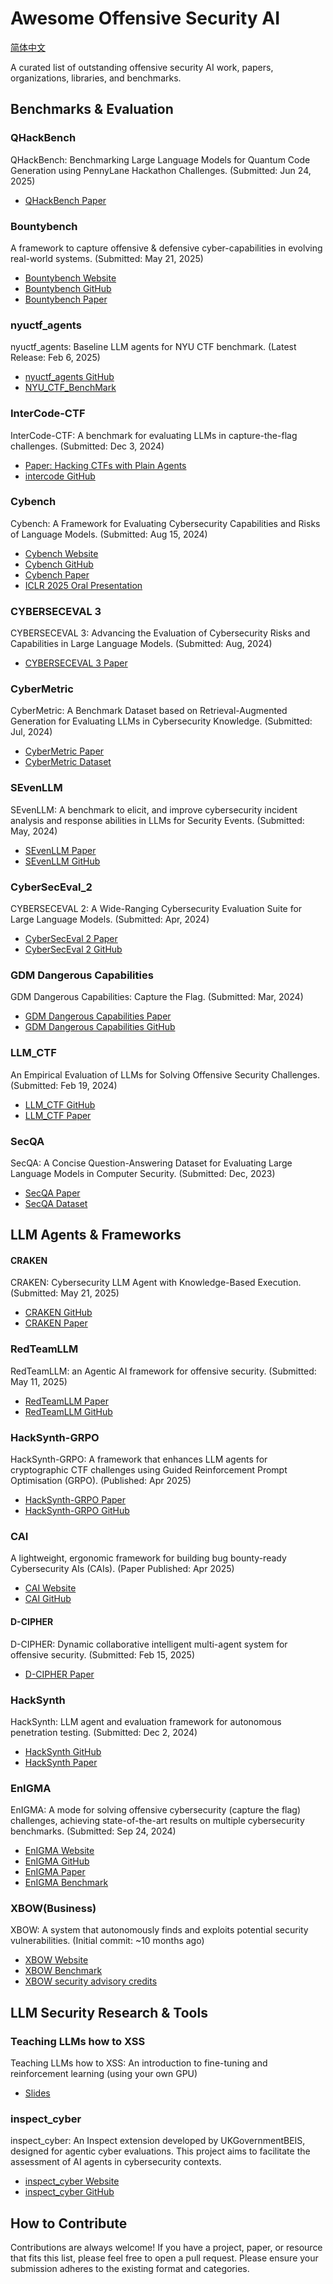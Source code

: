 # Awesome Offensive Security AI

[简体中文](README_ZH.md)

A curated list of outstanding offensive security AI work, papers, organizations, libraries, and benchmarks.

## Benchmarks & Evaluation

### QHackBench

QHackBench: Benchmarking Large Language Models for Quantum Code Generation using PennyLane Hackathon Challenges. (Submitted: Jun 24, 2025)

- [QHackBench Paper](https://arxiv.org/abs/2506.20008)

### Bountybench

A framework to capture offensive & defensive cyber-capabilities in evolving real-world systems. (Submitted: May 21, 2025)

- [Bountybench Website](https://bountybench.github.io/)
- [Bountybench GitHub](https://github.com/bountybench/bountybench)
- [Bountybench Paper](https://arxiv.org/abs/2505.15216)

### nyuctf_agents

nyuctf_agents: Baseline LLM agents for NYU CTF benchmark. (Latest Release: Feb 6, 2025)

- [nyuctf_agents GitHub](https://github.com/NYU-LLM-CTF/nyuctf_agents)
- [NYU_CTF_BenchMark](https://github.com/NYU-LLM-CTF/NYU_CTF_Bench)

### InterCode-CTF

InterCode-CTF: A benchmark for evaluating LLMs in capture-the-flag challenges. (Submitted: Dec 3, 2024)

- [Paper: Hacking CTFs with Plain Agents](https://arxiv.org/abs/2412.02776)
- [intercode GitHub](https://github.com/palisaderesearch/intercode)

### Cybench

Cybench: A Framework for Evaluating Cybersecurity Capabilities and Risks of Language Models. (Submitted: Aug 15, 2024)

- [Cybench Website](https://cybench.github.io/)
- [Cybench GitHub](https://github.com/andyzorigin/cybench)
- [Cybench Paper](https://arxiv.org/abs/2408.08926)
- [ICLR 2025 Oral Presentation](https://iclr.cc/virtual/2025/oral/31753)

### CYBERSECEVAL 3

CYBERSECEVAL 3: Advancing the Evaluation of Cybersecurity Risks and Capabilities in Large Language Models. (Submitted: Aug, 2024)

- [CYBERSECEVAL 3 Paper](https://arxiv.org/abs/2408.10627)

### CyberMetric

CyberMetric: A Benchmark Dataset based on Retrieval-Augmented Generation for Evaluating LLMs in Cybersecurity Knowledge. (Submitted: Jul, 2024)

- [CyberMetric Paper](https://arxiv.org/abs/2407.08CyberMetric)
- [CyberMetric Dataset](https://huggingface.co/datasets/norbert-tihanyi/CyberMetric)

### SEvenLLM

SEvenLLM: A benchmark to elicit, and improve cybersecurity incident analysis and response abilities in LLMs for Security Events. (Submitted: May, 2024)

- [SEvenLLM Paper](https://arxiv.org/abs/2405.18354)
- [SEvenLLM GitHub](https://github.com/7evenllm/SEvenLLM)

### CyberSecEval_2

CYBERSECEVAL 2: A Wide-Ranging Cybersecurity Evaluation Suite for Large Language Models. (Submitted: Apr, 2024)

- [CyberSecEval 2 Paper](https://arxiv.org/abs/2404.07920)
- [CyberSecEval 2 GitHub](https://github.com/meta-llama/cyberseceval)

### GDM Dangerous Capabilities

GDM Dangerous Capabilities: Capture the Flag. (Submitted: Mar, 2024)

- [GDM Dangerous Capabilities Paper](https://arxiv.org/abs/2403.13793)
- [GDM Dangerous Capabilities GitHub](https://github.com/google-deepmind/evals/tree/main/dangerous_capabilities)

### LLM_CTF

An Empirical Evaluation of LLMs for Solving Offensive Security Challenges. (Submitted: Feb 19, 2024)

- [LLM_CTF GitHub](https://github.com/NickNameInvalid/LLM_CTF)
- [LLM_CTF Paper](https://arxiv.org/abs/2402.11814)

### SecQA

SecQA: A Concise Question-Answering Dataset for Evaluating Large Language Models in Computer Security. (Submitted: Dec, 2023)

- [SecQA Paper](https://arxiv.org/abs/2312.07344)
- [SecQA Dataset](https://huggingface.co/datasets/secqa/secqa-v2)

## LLM Agents & Frameworks

#### CRAKEN

CRAKEN: Cybersecurity LLM Agent with Knowledge-Based Execution. (Submitted: May 21, 2025)

- [CRAKEN GitHub](https://github.com/NYU-LLM-CTF/nyuctf_agents_craken)
- [CRAKEN Paper](https://arxiv.org/abs/2505.17107)

### RedTeamLLM

RedTeamLLM: an Agentic AI framework for offensive security. (Submitted: May 11, 2025)

- [RedTeamLLM Paper](https://arxiv.org/abs/2505.06913)
- [RedTeamLLM GitHub](https://github.com/lre-security-systems-team/redteamllm)

### HackSynth-GRPO

HackSynth-GRPO: A framework that enhances LLM agents for cryptographic CTF challenges using Guided Reinforcement Prompt Optimisation (GRPO). (Published: Apr 2025)

- [HackSynth-GRPO Paper](https://arxiv.org/html/2506.02048)
- [HackSynth-GRPO GitHub](https://github.com/aielte-research/HackSynth-GRPO)

### CAI

A lightweight, ergonomic framework for building bug bounty-ready Cybersecurity AIs (CAIs). (Paper Published: Apr 2025)

- [CAI Website](https://aliasrobotics.github.io/cai/)
- [CAI GitHub](https://github.com/aliasrobotics/cai)

#### D-CIPHER

D-CIPHER: Dynamic collaborative intelligent multi-agent system for offensive security. (Submitted: Feb 15, 2025)

- [D-CIPHER Paper](https://arxiv.org/abs/2502.10931)

### HackSynth

HackSynth: LLM agent and evaluation framework for autonomous penetration testing. (Submitted: Dec 2, 2024)

- [HackSynth GitHub](https://github.com/aielte-research/HackSynth)
- [HackSynth Paper](https://arxiv.org/abs/2412.01778)

### EnIGMA

EnIGMA: A mode for solving offensive cybersecurity (capture the flag) challenges, achieving state-of-the-art results on multiple cybersecurity benchmarks. (Submitted: Sep 24, 2024)

- [EnIGMA Website](https://enigma-agent.com)
- [EnIGMA GitHub](https://github.com/SWE-agent)
- [EnIGMA Paper](https://arxiv.org/abs/2409.16165)
- [EnIGMA Benchmark](https://github.com/enigma-agent/benchmarks)

### XBOW(Business)

XBOW: A system that autonomously finds and exploits potential security vulnerabilities. (Initial commit: ~10 months ago)

- [XBOW Website](https://xbow.com/)
- [XBOW Benchmark](https://github.com/xbow-engineering/validation-benchmarks)
- [XBOW security advisory credits](https://github.com/advisories?query=credit%3Axbow-security)



## LLM Security Research & Tools

### Teaching LLMs how to XSS

Teaching LLMs how to XSS: An introduction to fine-tuning and reinforcement learning (using your own GPU)

- [Slides](https://docs.google.com/presentation/d/1feHRtOWdAKhZUQcfyzeDSgsx4Sn5QzqfgLFV1Tiskmo/edit)

### inspect_cyber

inspect_cyber: An Inspect extension developed by UKGovernmentBEIS, designed for agentic cyber evaluations. This project aims to facilitate the assessment of AI agents in cybersecurity contexts.

- [inspect_cyber Website](https://inspect.cyber.aisi.org.uk/)
- [inspect_cyber GitHub](https://github.com/UKGovernmentBEIS/inspect_cyber)

## How to Contribute

Contributions are always welcome! If you have a project, paper, or resource that fits this list, please feel free to open a pull request. Please ensure your submission adheres to the existing format and categories.

